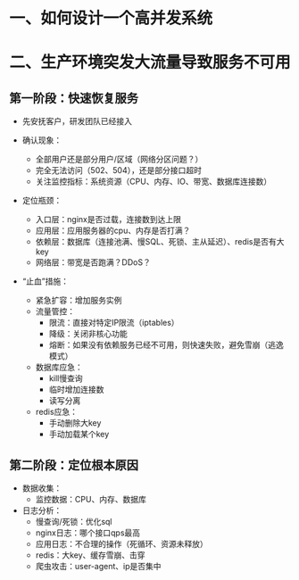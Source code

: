 # 一、如何设计一个高并发系统


# 二、生产环境突发大流量导致服务不可用

## 第一阶段：快速恢复服务

* 先安抚客户，研发团队已经接入
* 确认现象：

  * 全部用户还是部分用户/区域（网络分区问题？）
  * 完全无法访问（502、504），还是部分接口超时
  * 关注监控指标：系统资源（CPU、内存、IO、带宽、数据库连接数）
* 定位瓶颈：

  * 入口层：nginx是否过载，连接数到达上限
  * 应用层：应用服务器的cpu、内存是否打满？
  * 依赖层：数据库（连接池满、慢SQL、死锁、主从延迟）、redis是否有大key
  * 网络层：带宽是否跑满？DDoS？
* “止血”措施：

  * 紧急扩容：增加服务实例
  * 流量管控：
    * 限流：直接对特定IP限流（iptables）
    * 降级：关闭非核心功能
    * 熔断：如果没有依赖服务已经不可用，则快速失败，避免雪崩（逃逸模式）
  * 数据库应急：
    * kill慢查询
    * 临时增加连接数
    * 读写分离
  * redis应急：
    * 手动删除大key
    * 手动加载某个key

## 第二阶段：定位根本原因

* 数据收集：
  * 监控数据：CPU、内存、数据库
* 日志分析：
  * 慢查询/死锁：优化sql
  * nginx日志：哪个接口qps最高
  * 应用日志：不合理的操作（死循环、资源未释放）
  * redis：大key、缓存雪崩、击穿
  * 爬虫攻击：user-agent、ip是否集中
